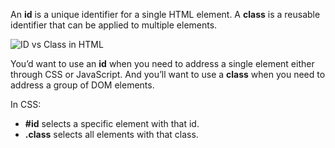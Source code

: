An **id** is a unique identifier for a single HTML element. A **class** is a reusable identifier that can be applied to multiple elements.

![ID vs Class in HTML](https://assets.roadmap.sh/guest/css-classes-vs-id-example-9ufsl.png)

You’d want to use an **id** when you need to address a single element either through CSS or JavaScript. And you’ll want to use a **class** when you need to address a group of DOM elements.

In CSS:

- **#id** selects a specific element with that id.
- **.class** selects all elements with that class.
